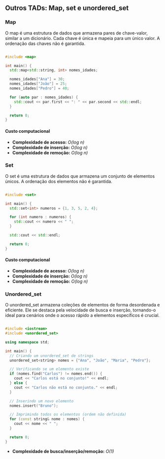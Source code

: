 ## Outros TADs: Map, set e unordered_set

### Map

O map é uma estrutura de dados que armazena pares de chave-valor, similar a um dicionário. Cada chave é única e mapeia para um único valor. A ordenação das chaves não é garantida.

```c++

#include <map>

int main() {
  std::map<std::string, int> nomes_idades;

  nomes_idades["Ana"] = 30;
  nomes_idades["João"] = 25;
  nomes_idades["Pedro"] = 40;

  for (auto par : nomes_idades) {
    std::cout << par.first << ": " << par.second << std::endl;
  }

  return 0;
}
```

#### Custo computacional

* <b>Complexidade de acesso:</b> <i>O(log n)</i>
* <b>Complexidade de inserção:</b> <i>O(log n)</i>
* <b>Complexidade de remoção:</b> <i>O(log n)</i>

### Set

O set é uma estrutura de dados que armazena um conjunto de elementos únicos. A ordenação dos elementos não é garantida.

```c++

#include <set>

int main() {
  std::set<int> numeros = {1, 3, 5, 2, 4};

  for (int numero : numeros) {
    std::cout << numero << " ";
  }

  std::cout << std::endl;

  return 0;
}
```

#### Custo computacional

* <b>Complexidade de acesso:</b> <i>O(log n)</i>
* <b>Complexidade de inserção:</b> <i>O(log n)</i>
* <b>Complexidade de remoção:</b> <i>O(log n)</i>

### Unordered_set

O unordered_set armazena coleções de elementos de forma desordenada e eficiente. Ele se destaca pela velocidade de busca e inserção, tornando-o ideal para cenários onde o acesso rápido a elementos específicos é crucial.

```c++

#include <iostream>
#include <unordered_set>

using namespace std;

int main() {
  // Criando um unordered_set de strings
  unordered_set<string> nomes = {"Ana", "João", "Maria", "Pedro"};

  // Verificando se um elemento existe
  if (nomes.find("Carlos") != nomes.end()) {
    cout << "Carlos está no conjunto!" << endl;
  } else {
    cout << "Carlos não está no conjunto." << endl;
  }

  // Inserindo um novo elemento
  nomes.insert("Bruno");

  // Imprimindo todos os elementos (ordem não definida)
  for (const string& nome : nomes) {
    cout << nome << " ";
  }

  return 0;
}
```

* <b>Complexidade de busca/inserção/remoção:</b> <i>O(1)</i>